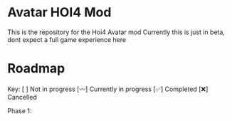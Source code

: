# Avatar HOI4 Mod
This is the repository for the Hoi4 Avatar mod
Currently this is just in beta, dont expect a full game experience here

# Roadmap

Key: 
[ ] Not in progress
[〰] Currently in progress
[✅] Completed
[❌] Cancelled

Phase 1:

